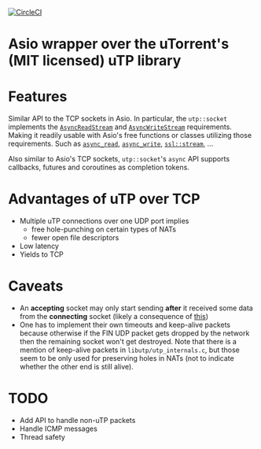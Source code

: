 [![CircleCI](https://circleci.com/gh/inetic/asio-utp/tree/master.svg?style=shield)](https://circleci.com/gh/inetic/asio-utp/tree/master)

# Asio wrapper over the uTorrent's (MIT licensed) uTP library

# Features

Similar API to the TCP sockets in Asio.  In particular, the `utp::socket`
implements the [`AsyncReadStream`] and [`AsyncWriteStream`] requirements.
Making it readily usable with Asio's free functions or classes utilizing those
requirements. Such as [`async_read`], [`async_write`], [`ssl::stream`], ...

Also similar to Asio's TCP sockets, `utp::socket`'s `async` API supports
callbacks, futures and coroutines as completion tokens.

# Advantages of uTP over TCP

* Multiple uTP connections over one UDP port implies
    * free hole-punching on certain types of NATs
    * fewer open file descriptors
* Low latency
* Yields to TCP


# Caveats

* An __accepting__ socket may only start sending **after** it received some data
  from the __connecting__ socket (likely a consequence of
  [this](https://github.com/bittorrent/libutp/issues/74))
* One has to implement their own timeouts and keep-alive packets because
  otherwise if the FIN UDP packet gets dropped by the network then the
  remaining socket won't get destroyed. Note that there is a mention of
  keep-alive packets in `libutp/utp_internals.c`, but those seem to be only
  used for preserving holes in NATs (not to indicate whether the other end
  is still alive).


# TODO

* Add API to handle non-uTP packets
* Handle ICMP messages
* Thread safety

[`AsyncReadStream`]:  https://www.boost.org/doc/libs/1_69_0/doc/html/boost_asio/reference/AsyncReadStream.html
[`AsyncWriteStream`]: https://www.boost.org/doc/libs/1_69_0/doc/html/boost_asio/reference/AsyncWriteStream.html
[`async_read`]:       https://www.boost.org/doc/libs/1_69_0/doc/html/boost_asio/reference/async_read.html
[`async_write`]:      https://www.boost.org/doc/libs/1_69_0/doc/html/boost_asio/reference/async_write.html
[`ssl::stream`]:      https://www.boost.org/doc/libs/1_69_0/doc/html/boost_asio/reference/ssl__stream.html
